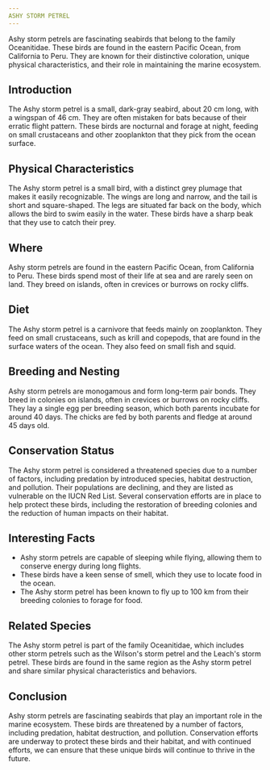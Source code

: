 ```yaml
---
ASHY STORM PETREL
---
```


Ashy storm petrels are fascinating seabirds that belong to the family Oceanitidae. These birds are found in the eastern Pacific Ocean, from California to Peru. They are known for their distinctive coloration, unique physical characteristics, and their role in maintaining the marine ecosystem.

## Introduction

The Ashy storm petrel is a small, dark-gray seabird, about 20 cm long, with a wingspan of 46 cm. They are often mistaken for bats because of their erratic flight pattern. These birds are nocturnal and forage at night, feeding on small crustaceans and other zooplankton that they pick from the ocean surface.

## Physical Characteristics

The Ashy storm petrel is a small bird, with a distinct grey plumage that makes it easily recognizable. The wings are long and narrow, and the tail is short and square-shaped. The legs are situated far back on the body, which allows the bird to swim easily in the water. These birds have a sharp beak that they use to catch their prey.

## Where

Ashy storm petrels are found in the eastern Pacific Ocean, from California to Peru. These birds spend most of their life at sea and are rarely seen on land. They breed on islands, often in crevices or burrows on rocky cliffs.

## Diet

The Ashy storm petrel is a carnivore that feeds mainly on zooplankton. They feed on small crustaceans, such as krill and copepods, that are found in the surface waters of the ocean. They also feed on small fish and squid.

## Breeding and Nesting

Ashy storm petrels are monogamous and form long-term pair bonds. They breed in colonies on islands, often in crevices or burrows on rocky cliffs. They lay a single egg per breeding season, which both parents incubate for around 40 days. The chicks are fed by both parents and fledge at around 45 days old.

## Conservation Status

The Ashy storm petrel is considered a threatened species due to a number of factors, including predation by introduced species, habitat destruction, and pollution. Their populations are declining, and they are listed as vulnerable on the IUCN Red List. Several conservation efforts are in place to help protect these birds, including the restoration of breeding colonies and the reduction of human impacts on their habitat.

## Interesting Facts

-   Ashy storm petrels are capable of sleeping while flying, allowing them to conserve energy during long flights.
-   These birds have a keen sense of smell, which they use to locate food in the ocean.
-   The Ashy storm petrel has been known to fly up to 100 km from their breeding colonies to forage for food.

## Related Species

The Ashy storm petrel is part of the family Oceanitidae, which includes other storm petrels such as the Wilson's storm petrel and the Leach's storm petrel. These birds are found in the same region as the Ashy storm petrel and share similar physical characteristics and behaviors.

## Conclusion

Ashy storm petrels are fascinating seabirds that play an important role in the marine ecosystem. These birds are threatened by a number of factors, including predation, habitat destruction, and pollution. Conservation efforts are underway to protect these birds and their habitat, and with continued efforts, we can ensure that these unique birds will continue to thrive in the future.
